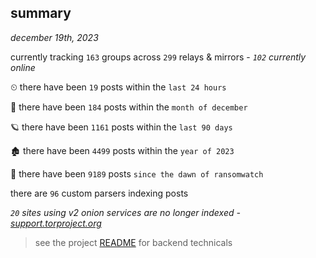 
## summary
_december 19th, 2023_

currently tracking `163` groups across `299` relays & mirrors - _`102` currently online_

⏲ there have been `19` posts within the `last 24 hours`

🦈 there have been `184` posts within the `month of december`

🪐 there have been `1161` posts within the `last 90 days`

🏚 there have been `4499` posts within the `year of 2023`

🦕 there have been `9189` posts `since the dawn of ransomwatch`

there are `96` custom parsers indexing posts

_`20` sites using v2 onion services are no longer indexed - [support.torproject.org](https://support.torproject.org/onionservices/v2-deprecation/)_

> see the project [README](https://github.com/joshhighet/ransomwatch#ransomwatch--) for backend technicals
